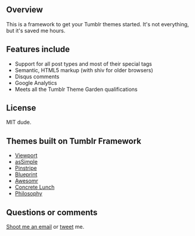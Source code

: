 ## Overview

This is a framework to get your Tumblr themes started. It's not everything, but it's saved me hours.

## Features include

- Support for all post types and most of their special tags
- Semantic, HTML5 markup (with shiv for older browsers)
- Disqus comments
- Google Analytics
- Meets all the Tumblr Theme Garden qualifications

## License

MIT dude.

## Themes built on Tumblr Framework

- [Viewport](http://www.tumblr.com/theme/34935)
- [asSimple](https://github.com/lain6/asSimple)
- [Pinstripe](http://www.tumblr.com/theme/33911)
- [Blueprint](http://www.tumblr.com/theme/33946)
- [Awesomr](http://www.tumblr.com/theme/33891)
- [Concrete Lunch](http://www.tumblr.com/theme/33778)
- [Philosophy](http://www.tumblr.com/theme/33682)

## Questions or comments

[Shoot me an email](mailto:galen@galengidman.com) or [tweet](http://twitter.com/galengidman) me.